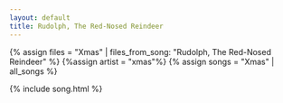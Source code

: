 ```yaml
---
layout: default
title: Rudolph, The Red-Nosed Reindeer
---
```


{% assign files = "Xmas" | files_from_song: "Rudolph, The Red-Nosed Reindeer" %}
{%assign artist = "xmas"%}
{% assign songs = "Xmas" | all_songs %}

 
{% include song.html %}